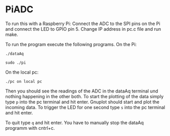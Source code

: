 # PiADC

To run this with a Raspberry Pi:
Connect the ADC to the SPI pins on the Pi and connect the LED to GPIO pin 5.
Change IP address in pc.c file and run make.

To run the program execute the following programs.
On the Pi:
```
./dataAq
```
```
sudo ./pi
```
On the local pc:
```
./pc on local pc
```
Then you should see the readings of the ADC in the dataAq terminal und nothing happening in the other both.
To start the plotting of the data simply type ```p``` into the pc terminal and hit enter.
Gnuplot should start and plot the incoming data. To trigger the LED for one second type ```s``` into the pc terminal and hit enter.

To quit type ```q``` and hit enter.
You have to manually stop the dataAq programm with cntrl+c.
